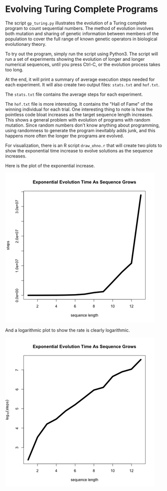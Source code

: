 # Evolving Turing Complete Programs 

The script `gp_turing.py` illustrates the evolution of a Turing complete program to count sequential numbers.  The method of evolution involves both mutation and sharing of genetic information between members of the population to cover the full range of known genetic operators in biological evolutionary theory.  

To try out the program, simply run the script using Python3.  The script will run a set of experiments showing the evolution of longer and longer numerical sequences, until you press Ctrl-C, or the evolution process takes too long.  

At the end, it will print a summary of average execution steps needed for each experiment.  It will also create two output files: `stats.txt` and `hof.txt`.

The `stats.txt` file contains the average steps for each experiment.

The `hof.txt` file is more interesting.  It contains the "Hall of Fame" of the winning individual for each trial.  One interesting thing to note is how the pointless code bloat increases as the target sequence length increases.  This shows a general problem with evolution of programs with random mutation.  Since random numbers don't know anything about programming, using randomness to generate the program inevitably adds junk, and this happens more often the longer the programs are evolved.

For visualization, there is an R script `draw_ohno.r` that will create two plots to show the exponential time increase to evolve solutions as the sequence increases.

Here is the plot of the exponential increase.

![Graph showing exponential increase in time to evolve.](/ohno.png?raw=true "Exponential Evolution Time")

And a logarithmic plot to show the rate is clearly logarithmic.

![Graph showing exponential increase in time to evolve, with log of y axis.](/ohno_log.png?raw=true "Exponential Evolution Time (Log Graph)")
